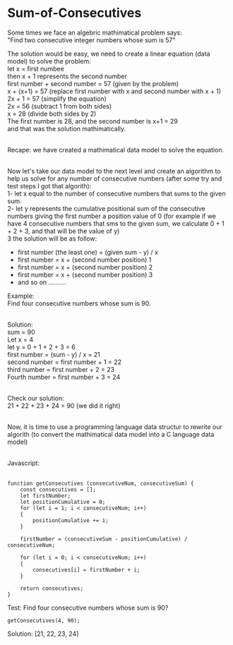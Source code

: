 # Sum-of-Consecutives
Some times we face an algebric mathimatical problem says:<br/>
"Find two consecutive integer numbers whose sum is 57"<br/>

The solution would be easy, we need to create a linear equation (data model) to solve the problem:<br/>
let x = first numbee<br/>
then  x + 1 represents the second number<br/>
first number + second number  = 57 (given by the problem)<br/>
x + (x+1) = 57 (replace first number with x and second number with x + 1)<br/>
2x + 1 = 57 (simplify the equation)<br/>
2x = 56 (subtract 1 from both sides)<br/>
x = 28 (divide both sides by 2)<br/>
The first number is 28, and the second number is x+1 = 29<br/>
and that was the solution mathimatically.<br/><br/>

Recape: we have created a mathimatical data model to solve the equation.<br/><br/>

Now let's take our data model to the next level and create an algorithm to help us solve for any number of consecutive numbers (after some try and test steps I got that algorith):<br/>
1- let x equal to the number of consecutive numbers that sums to the given sum.<br/>
2- let y represents the cumulative positional sum of the consecutive numbers giving the first number a position value of 0 (for example if we have 4 consecutive numbers that sms to the given sum, we calculate 0 + 1 + 2 + 3, and that will be the value of y)<br/>
3 the solution will be as follow:<br/>
- first number (the least one) = (given sum - y) / x
- first number = x + (second number position) 1
- first number = x + (second number position) 2
- first number = x + (second number position) 3
- and so on ..........

Example:<br/>
Find four consecutive numbers whose sum is 90.<br/><br/>

Solution:<br/>
sum = 90<br/>
Let x = 4<br/>
let y = 0 + 1 + 2 + 3 = 6<br/>
first number = (sum - y) / x = 21<br/>
second number = first number + 1 = 22<br/>
third number = first number + 2 = 23<br/>
Fourth number = first number + 3 = 24<br/><br/>

Check our solution:<br/>
21 + 22 + 23 + 24 = 90 (we did it right)<br/><br/>

Now, it is time to use a programming language data structur to rewrite our algorith (to convert the mathimatical data model into a C language data model)<br/><br/>

Javascript:<br/><br/>
```
function getConsecutives (consecutiveNum, consecutiveSum) {
    const consecutives = [];
    let firstNumber;
    let positionCumulative = 0;
    for (let i = 1; i < consecutiveNum; i++)
    {
        positionCumulative += i;
    }

    firstNumber = (consecutiveSum - positionCumulative) / consecutiveNum;
    
    for (let i = 0; i < consecutiveNum; i++)
    {
        consecutives[i] = firstNumber + i;
    }

    return consecutives;
}
```
Test:
Find four consecutive numbers whose sum is 90?
```
getConsecutives(4, 90);
```
Solution: [21, 22, 23, 24]

